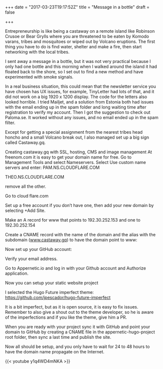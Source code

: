 +++
date = "2017-03-23T19:17:52Z"
title = "Message in a bottle"
draft = false

+++
Entrepreneurship is like being a castaway on a remote island like Robinson Crusoe or Bear Grylls where you are threatened to be eaten by Komodo varans, tribes and mosquitoes or wiped out by Volcano eruptions.  The first thing you have to do is find water, shelter and make a fire, then start networking with the local tribes.

I sent away a message in a bottle, but it was not very practical because I only had one bottle and this morning when I walked around the island it had floated back to the shore, so I set out to find a new method and have experimented with smoke signals.

In a real business situation, this could mean that the newsletter service you have chosen has UX issues, for example, TinyLetter had lots of that, and it did not work on a big 1920 x 1200 display. The code for the letters also looked horrible. I tried Mailjet, and a solution from Estonia both had issues with the email ending up in the spam folder and long waiting time after registration to verify my account. Then I got the suggestion to check out Paloma.se. It worked without any issues, and no email ended up in the spam filter.   

Except for getting a special assignment from the nearest tribes head honcho and a small Volcano break out, I also managed set up a big sign called Castaway.gq. 

Creating castaway.gq with SSL, hosting, CMS and image management
At freenom.com it is easy to get your domain name for free.
Go to Management Tools and select Nameservers. Select Use custom name servers and enter:
PAM.NS.CLOUDFLARE.COM

THEO.NS.CLOUDFLARE.COM

remove all the other.


Go to cloud flare.com 

Set up a free account if you don’t have one, then add your new domain by selecting +Add Site.


Make an A record for www that points to 192.30.252.153 and one to 192.30.252.154

Create a CNAME record with the name of the domain and the alias with the subdomain (www.castaway.gq) to have the domain point to www:


Now set up your GitHub account:


Verify your email address.

Go to Appernetic.io and log in with your Github account and Authorize application.

Now you can setup your static website project

I selected the Hugo Future imperfect theme: https://github.com/jpescador/hugo-future-imperfect

It is a bit imperfect, but as it is open source, it is easy to fix issues. Remember to also give a shout out to the theme developer, so he is aware of the imperfections and if you like the theme, give him a PR.

When you are ready with your project sync it with GitHub and point your domain to GitHub by creating a CNAME file in the appernetic-hugo-project root folder, then sync a last time and publish the site.

Now all should be setup, and you only have to wait for 24 to 48 hours to have the domain name propagate on the Internet.

{{< youtube y1q4WD4mNKA >}}
